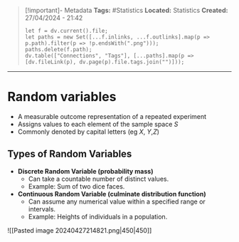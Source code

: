 > [!important]- Metadata
> **Tags:** #Statistics 
> **Located:** Statistics
> **Created:** 27/04/2024 - 21:42
> ```dataviewjs
> let f = dv.current().file;
> let paths = new Set([...f.inlinks, ...f.outlinks].map(p => p.path).filter(p => !p.endsWith(".png")));
> paths.delete(f.path);
> dv.table(["Connections", "Tags"], [...paths].map(p => [dv.fileLink(p), dv.page(p).file.tags.join("")]));
> ```

___
# Random variables
- A measurable outcome representation of a repeated experiment
- Assigns values to each element of the sample space $S$
- Commonly denoted by capital letters (eg $X$, $Y$,$Z$)


## Types of Random Variables
- **Discrete Random Variable (probability mass)**
    - Can take a countable number of distinct values.
    - Example: Sum of two dice faces.
- **Continuous Random Variable (culminate distribution function)**
    - Can assume any numerical value within a specified range or intervals.
    - Example: Heights of individuals in a population.

![[Pasted image 20240427214821.png|450|450]]